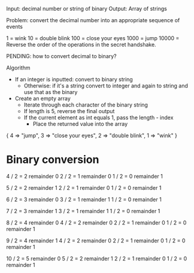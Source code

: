 Input: decimal number or string of binary
Output: Array of strings

Problem: convert the decimal number into an appropriate sequence of events

1 = wink
10 = double blink
100 = close your eyes
1000 = jump
10000 = Reverse the order of the operations in the secret handshake.

PENDING: how to convert decimal to binary?

Algorithm
- If an integer is inputted: convert to binary string
  - Otherwise: if it's a string convert to integer and again to string and use that as the binary
- Create an empty array
  - Iterate through each character of the binary string
  - If length is 5, reverse the final output
  - If the current element as int equals 1, pass the length - index
    - Place the returned value into the array

{ 4 => "jump", 3 => "close your eyes", 2 => "double blink", 1 => "wink" }

# Binary conversion
4 / 2 = 2 remainder 0
2 / 2 = 1 remainder 0
1 / 2 = 0 remainder 1

5 / 2 = 2 remainder 1
2 / 2 = 1 remainder 0
1 / 2 = 0 remainder 1

6 / 2 = 3 remainder 0
3 / 2 = 1 remainder 1
1 / 2 = 0 remainder 1

7 / 2 = 3 remainder 1
3 / 2 = 1 remainder 1
1 / 2 = 0 remainder 1

8 / 2 = 4 remainder 0
4 / 2 = 2 remainder 0
2 / 2 = 1 remainder 0
1 / 2 = 0 remainder 1

9 / 2 = 4 remainder 1
4 / 2 = 2 remainder 0
2 / 2 = 1 remainder 0
1 / 2 = 0 remainder 1

10 / 2 = 5 remainder 0
5 / 2 = 2 remainder 1
2 / 2 = 1 remainder 0
1 / 2 = 0 remainder 1

